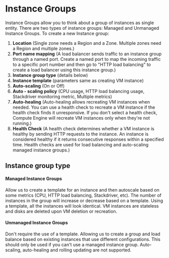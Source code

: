 # Instance Groups

Instance Groups allow you to think about a group of instances as single entity. There are two types of instance groups: Managed and Unmanaged Instance Groups. To create a new Instance group:

1. **Location** \(Single zone needs a Region and a Zone. Multiple zones need a Region and multiple zones.\)
2. **Port name mapping** \(A load balancer sends traffic to an instance group through a named port. Create a named port to map the incoming traffic to a specific port number and then go to "HTTP load balancing" to create a load balancer using this instance group.\)
3. **Instance group type** \(details below\)
4. **Instance template** \(parameters same as creating VM instance\)
5. **Auto-scaling** \(On or Off\)
6. **Auto - scaling policy** \(CPU usage, HTTP load balancing usage, Stackdriver monitoring metric, Multiple metrics\)
7. **Auto-healing** \(Auto-healing allows recreating VM instances when needed. You can use a health check to recreate a VM instance if the health check finds it unresponsive. If you don't select a health check, Compute Engine will recreate VM instances only when they're not running.\)
8. **Health Check** \(A health check determines whether a VM instance is healthy by sending HTTP requests to the instance. An instance is considered healthy if it returns consecutive responses within a specified time. Health checks are used for load balancing and auto-scaling managed instance groups.\)

## Instance group type

#### Managed Instance Groups

Allow us to create a template for an instance and then autoscale based on some metrics \(CPU, HTTP load balancing, Stackdriver, etc\). The number of instances in the group will increase or decrease based on a template. Using a template, all the instances will look identical. VM instances are stateless and disks are deleted upon VM deletion or recreation.

#### Unmanaged Instance Groups

Don't require the use of a template. Allowing us to create a group and load balance based on existing instances that use different configurations. This should only be used if you can't use a managed instance group. Auto-scaling, auto-healing and rolling updating are not supported.

